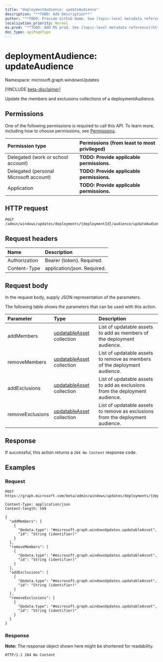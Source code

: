 ```yaml
---
title: "deploymentAudience: updateAudience"
description: "**TODO: Add Description**"
author: "**TODO: Provide Github Name. See [topic-level metadata reference](https://msgo.azurewebsites.net/add/document/guidelines/metadata.html#topic-level-metadata)**"
localization_priority: Normal
ms.prod: "**TODO: Add MS prod. See [topic-level metadata reference](https://msgo.azurewebsites.net/add/document/guidelines/metadata.html#topic-level-metadata)**"
doc_type: apiPageType
---
```


# deploymentAudience: updateAudience
Namespace: microsoft.graph.windowsUpdates

[!INCLUDE [beta-disclaimer](../../includes/beta-disclaimer.md)]

Update the members and exclusions collections of a deploymentAudience.

## Permissions
One of the following permissions is required to call this API. To learn more, including how to choose permissions, see [Permissions](/graph/permissions-reference).

|Permission type|Permissions (from least to most privileged)|
|:---|:---|
|Delegated (work or school account)|**TODO: Provide applicable permissions.**|
|Delegated (personal Microsoft account)|**TODO: Provide applicable permissions.**|
|Application|**TODO: Provide applicable permissions.**|

## HTTP request

<!-- {
  "blockType": "ignored"
}
-->
``` http
POST /admin/windows/updates/deployments/{deploymentId}/audience/updateAudience
```

## Request headers
|Name|Description|
|:---|:---|
|Authorization|Bearer {token}. Required.|
|Content-Type|application/json. Required.|

## Request body
In the request body, supply JSON representation of the parameters.

The following table shows the parameters that can be used with this action.

|Parameter|Type|Description|
|:---|:---|:---|
|addMembers|[updatableAsset](../resources/windowsupdates-updatableasset.md) collection|List of updatable assets to add as members of the deployment audience.|
|removeMembers|[updatableAsset](../resources/windowsupdates-updatableasset.md) collection|List of updatable assets to remove as members of the deployment audience.|
|addExclusions|[updatableAsset](../resources/windowsupdates-updatableasset.md) collection|List of updatable assets to add as exclusions from the deployment audience.|
|removeExclusions|[updatableAsset](../resources/windowsupdates-updatableasset.md) collection|List of updatable assets to remove as exclusions from the deployment audience.|



## Response

If successful, this action returns a `204 No Content` response code.

## Examples

### Request
<!-- {
  "blockType": "request",
  "name": "deploymentaudience_updateaudience"
}
-->
``` http
POST https://graph.microsoft.com/beta/admin/windows/updates/deployments/{deploymentId}/audience/updateAudience

Content-Type: application/json
Content-length: 599

{
  "addMembers": [
    {
      "@odata.type": "#microsoft.graph.windowsUpdates.updatableAsset",
      "id": "String (identifier)"
    }
  ],
  "removeMembers": [
    {
      "@odata.type": "#microsoft.graph.windowsUpdates.updatableAsset",
      "id": "String (identifier)"
    }
  ],
  "addExclusions": [
    {
      "@odata.type": "#microsoft.graph.windowsUpdates.updatableAsset",
      "id": "String (identifier)"
    }
  ],
  "removeExclusions": [
    {
      "@odata.type": "#microsoft.graph.windowsUpdates.updatableAsset",
      "id": "String (identifier)"
    }
  ]
}
```


### Response
**Note:** The response object shown here might be shortened for readability.
<!-- {
  "blockType": "response",
  "truncated": true
}
-->
``` http
HTTP/1.1 204 No Content
```

<!-- # deploymentAudience: updateAudienceById
Namespace: microsoft.graph.windowsUpdates

[!INCLUDE [beta-disclaimer](../../includes/beta-disclaimer.md)]

**TODO: Add Description**

## Permissions
One of the following permissions is required to call this API. To learn more, including how to choose permissions, see [Permissions](/graph/permissions-reference).

|Permission type|Permissions (from least to most privileged)|
|:---|:---|
|Delegated (work or school account)|**TODO: Provide applicable permissions.**|
|Delegated (personal Microsoft account)|**TODO: Provide applicable permissions.**|
|Application|**TODO: Provide applicable permissions.**|

## HTTP request -->

<!-- {
  "blockType": "ignored"
}
-->
<!-- ``` http
POST /admin/windows/updates/deployments/{deploymentId}/audience/updateAudienceById
```

## Request headers
|Name|Description|
|:---|:---|
|Authorization|Bearer {token}. Required.|
|Content-Type|application/json. Required.|

## Request body
In the request body, supply JSON representation of the parameters.

The following table shows the parameters that can be used with this action.

|Parameter|Type|Description|
|:---|:---|:---|
|memberEntityType|String|**TODO: Add Description**|
|addMembers|String collection|**TODO: Add Description**|
|removeMembers|String collection|**TODO: Add Description**|
|addExclusions|String collection|**TODO: Add Description**|
|removeExclusions|String collection|**TODO: Add Description**|



## Response

If successful, this action returns a `204 No Content` response code.

## Examples

### Request -->
<!-- {
  "blockType": "request",
  "name": "deploymentaudience_updateaudiencebyid"
}
-->
<!-- ``` http
POST https://graph.microsoft.com/beta/admin/windows/updates/deployments/{deploymentId}/audience/updateAudienceById

Content-Type: application/json
Content-length: 204

{
  "memberEntityType": "String",
  "addMembers": [
    "String"
  ],
  "removeMembers": [
    "String"
  ],
  "addExclusions": [
    "String"
  ],
  "removeExclusions": [
    "String"
  ]
}
```


### Response
**Note:** The response object shown here might be shortened for readability. -->
<!-- {
  "blockType": "response",
  "truncated": true
}
-->
<!-- ``` http
HTTP/1.1 204 No Content
``` -->

